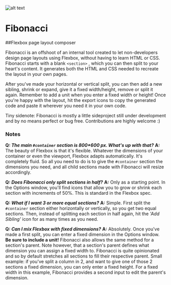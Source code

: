 ![alt text](https://raw.githubusercontent.com/maxsteenbergen/Fibonacci/master/img/fibonacci_icon_blue.png "Fibonacci")

Fibonacci
=========
##Flexbox page layout composer

Fibonacci is an offshoot of an internal tool created to let non-developers design page layouts using Flexbox, without having to learn HTML or CSS.
Fibonacci starts with a blank ````<section>```` , which you can then split to your heart's content. It generates both the HTML and CSS needed to recreate the layout in your own pages.

After you've made your horizontal or vertical split, you can then add a new sibling, shrink or expand, give it a fixed width/height, remove or split it again. Remember to add a unit when you enter a fixed width or height!
Once you're happy with the layout, hit the export icons to copy the generated code and paste it wherever you need it in your own code.

Tiny sidenote: Fibonacci is mostly a little sideproject still under development and by no means perfect or bug free. Contributions are highly welcome :)

### Notes
**Q: _The main ````#container```` section is 800*600 px. What's up with that?_**
**A:** The beauty of Flexbox is that it's flexible. Whatever the dimensions of your container or even the viewport, Flexbox adapts automatically. It's completely fluid. So all you need to do is to give the ````#container```` section the dimensions you need, and all child sections made with Fibonacci will resize accordingly.

**Q: _Does Fibonacci only split sections in half?_**
**A:** Only as a starting point. In the Options window, you'll find icons that allow you to grow or shrink each section with increments of 50%. This is standard in the Flexbox spec.

**Q: _What if I want 3 or more equal sections?_**
**A:** Simple. First split the ````#container```` section either horizontally or vertically, so you get two equal sections. Then, instead of splitting each section in half again, hit the _'Add Sibling'_ icon for as many times as you need.


**Q: _Can I mix Flexbox with fixed dimensions?_**
**A:** Absolutely. Once you've made a first split, you can enter a fixed dimension in the Options window. **Be sure to include a unit!** Fibonacci also allows the same method for a section's parent.
Note however, that a section's parent defines what dimension you can assign a fixed width to. Fibonacci is quite opinionated and so by default stretches all sections to fill their respective parent. Small example: if you've split a column in 2, and want to give one of those 2 sections a fixed dimension, you can only enter a fixed height. For a fixed width in this example, Fibonacci provides a second input to edit the parent's dimension.